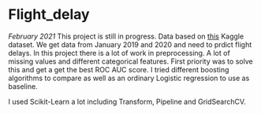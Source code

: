 # Flight_delay
_February 2021_
This project is still in progress. Data based on [this](https://www.kaggle.com/divyansh22/flight-delay-prediction) Kaggle dataset. We get data from January 2019 and 2020 and need to prdict flight delays. In this project there is a lot of work in preprocessing. A lot of missing values and different categorical features. First priority was to solve this and get a get the best ROC AUC score. I tried different boosting algorithms to compare as well as an ordinary Logistic regression to use as baseline.

I used Scikit-Learn a lot including Transform, Pipeline and GridSearchCV.

